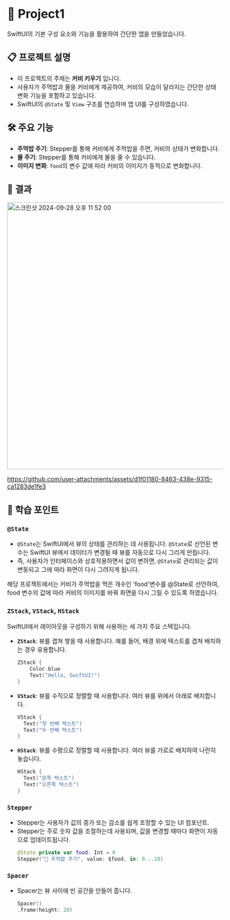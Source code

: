 # 📱 Project1

SwiftUI의 기본 구성 요소와 기능을 활용하여 간단한 앱을 만들었습니다.

## 📋 프로젝트 설명

- 이 프로젝트의 주제는 **커비 키우기** 입니다.
- 사용자가 주먹밥과 물을 커비에게 제공하여, 커비의 모습이 달라지는 간단한 상태 변화 기능을 포함하고 있습니다.
- SwiftUI의 `@State` 및 `View` 구조를 연습하며 앱 UI를 구성하였습니다.

## 🛠 주요 기능

- **주먹밥 주기**: Stepper를 통해 커비에게 주먹밥을 주면, 커비의 상태가 변화합니다.
- **물 주기**: Stepper를 통해 커비에게 물을 줄 수 있습니다.
- **이미지 변화**: `food`의 변수 값에 따라 커비의 이미지가 동적으로 변화합니다.

## 👀 결과
<img width="624" alt="스크린샷 2024-09-28 오후 11 52 00" src="https://github.com/user-attachments/assets/d76ea4d6-67c0-4a53-96de-d270456c7621">

https://github.com/user-attachments/assets/d1f01180-8463-438e-9315-ca1283de1fe3

## 🧐 학습 포인트

### `@State`

- `@State`는 SwiftUI에서 뷰의 상태를 관리하는 데 사용됩니다. `@State`로 선언된 변수는 SwiftUI 뷰에서 데이터가 변경될 때 뷰를 자동으로 다시 그리게 만듭니다.
- 즉, 사용자가 인터페이스와 상호작용하면서 값이 변하면, `@State`로 관리되는 값이 변동되고 그에 따라 화면이 다시 그려지게 됩니다.

해당 프로젝트에서는 커비가 주먹밥을 먹은 개수인 'food'변수를 @State로 선언하여, food 변수의 값에 따라 커비의 이미지를 바꿔 화면을 다시 그릴 수 있도록 하였습니다.

### `ZStack`, `VStack`, `HStack`

SwiftUI에서 레이아웃을 구성하기 위해 사용하는 세 가지 주요 스택입니다.

- **`ZStack`**: 뷰를 겹쳐 쌓을 때 사용합니다. 예를 들어, 배경 위에 텍스트를 겹쳐 배치하는 경우 유용합니다.
  
  ```swift
  ZStack {
      Color.blue
      Text("Hello, SwiftUI!")
  }

- **`VStack`**: 뷰를 수직으로 정렬할 때 사용합니다. 여러 뷰를 위에서 아래로 배치합니다.
  ```swift
  VStack {
    Text("첫 번째 텍스트")
    Text("두 번째 텍스트")
  }

- **`HStack`**: 뷰를 수평으로 정렬할 때 사용합니다. 여러 뷰를 가로로 배치하여 나란히 놓습니다.
  ```swift
  HStack {
    Text("왼쪽 텍스트")
    Text("오른쪽 텍스트")
  }

### `Stepper`
- Stepper는 사용자가 값의 증가 또는 감소를 쉽게 조정할 수 있는 UI 컴포넌트.
- Stepper는 주로 숫자 값을 조절하는데 사용되며, 값을 변경할 때마다 화면이 자동으로 업데이트됩니다.
  ```swift
  @State private var food: Int = 0
  Stepper("🍙 주먹밥 주기", value: $food, in: 0...10)

### `Spacer`
- Spacer는 뷰 사이에 빈 공간을 만들어 줍니다.
  ```swift
  Spacer()
  .frame(height: 20)
